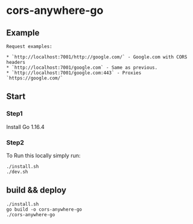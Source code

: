 # cors-anywhere-go

## Example
 

```
Request examples:

* `http://localhost:7001/http://google.com/` - Google.com with CORS headers
* `http://localhost:7001/google.com` - Same as previous.
* `http://localhost:7001/google.com:443` - Proxies `https://google.com/` 

```

## Start
### Step1 
Install Go 1.16.4

### Step2
To Run this locally simply run:
```
./install.sh
./dev.sh
```

## build && deploy
```
./install.sh
go build -o cors-anywhere-go
./cors-anywhere-go
```


